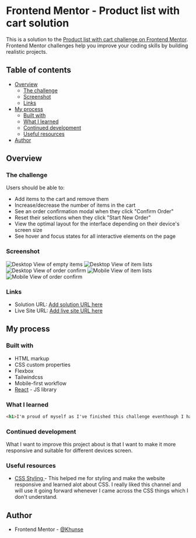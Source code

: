 # Frontend Mentor - Product list with cart solution

This is a solution to the [Product list with cart challenge on Frontend Mentor](https://www.frontendmentor.io/challenges/product-list-with-cart-5MmqLVAp_d). Frontend Mentor challenges help you improve your coding skills by building realistic projects. 

## Table of contents

- [Overview](#overview)
  - [The challenge](#the-challenge)
  - [Screenshot](#screenshot)
  - [Links](#links)
- [My process](#my-process)
  - [Built with](#built-with)
  - [What I learned](#what-i-learned)
  - [Continued development](#continued-development)
  - [Useful resources](#useful-resources)
- [Author](#author)

## Overview

### The challenge

Users should be able to:

- Add items to the cart and remove them
- Increase/decrease the number of items in the cart
- See an order confirmation modal when they click "Confirm Order"
- Reset their selections when they click "Start New Order"
- View the optimal layout for the interface depending on their device's screen size
- See hover and focus states for all interactive elements on the page

### Screenshot

![Desktop View of empty items](./public/screenshots/desktop-view-emptyItems.jpg)
![Desktop View of item lists](./public/screenshots/desktop-view-itemLists.jpg)
![Desktop View of order confirm](./public/screenshots/desktop-view-orderConfirm.jpg)
![Mobile View of item lists](./public/screenshots/mobile-view-itemLists.jpg)
![Mobile View of order confirm](./public/screenshots/mobile-view-orderConfirm.jpg)


### Links

- Solution URL: [Add solution URL here](https://your-solution-url.com)
- Live Site URL: [Add live site URL here](https://your-live-site-url.com)

## My process

### Built with

- HTML markup
- CSS custom properties
- Flexbox
- Tailwindcss
- Mobile-first workflow
- [React](https://reactjs.org/) - JS library


### What I learned


```html
<h1>I'm proud of myself as I've finished this challenge eventhough I has a lot of improvements. During this challenge, I learned more about how to build website with react and how to host static site.</h1>
```

### Continued development

What I want to improve this project about is that I want to make it more responsive and suitable for different devices screen.

### Useful resources

- [ CSS Styling ](https://www.youtube.com/@KevinPowell) - This helped me for styling and make the website responsive and learned alot about CSS. I really liked this channel and will use it going forward whenever I came across the CSS things which I don't understand.


## Author

- Frontend Mentor - [@Khunse](https://www.frontendmentor.io/profile/Khunse)

